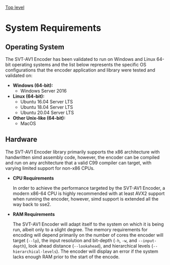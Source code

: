 [Top level](../README.md)

# System Requirements

## Operating System

The SVT-AV1 Encoder has been validated to run on Windows and Linux 64-bit
operating systems and the list below represents the specific OS configurations
that the encoder application and library were tested and validated on:

- __Windows (64-bit):__
  - Windows Server 2016
- __Linux (64-bit):__
  - Ubuntu 16.04 Server LTS
  - Ubuntu 18.04 Server LTS
  - Ubuntu 20.04 Server LTS
- __Other Unix-like (64-bit):__
  - MacOS

## Hardware

The SVT-AV1 Encoder library primarily supports the x86 architecture with handwritten
simd assembly code, however, the encoder can be compiled and run on any architecture
that a valid C99 compiler can target, with varying limited support for non-x86 CPUs.

- __CPU Requirements__

  In order to achieve the performance targeted by the SVT-AV1 Encoder, a modern
  x86-64 CPU is highly recommended with at least AVX2 support when running the
  encoder, however, simd support is extended all the way back to sse2.

- __RAM Requirements__

  The SVT-AV1 Encoder will adapt itself to the system on which it is being run,
  albeit only to a slight degree. The memory requirements for encoding will
  depend primarily on the number of cores the encoder will target (`--lp`),
  the input resolution and bit-depth (`-h`, `-w`, and `--input-depth`), look
  ahead distance (`--lookahead`), and hierarchical levels (`--hierarchical-levels`).
  The encoder will display an error if the system lacks enough RAM prior to the
  start of the encode.
